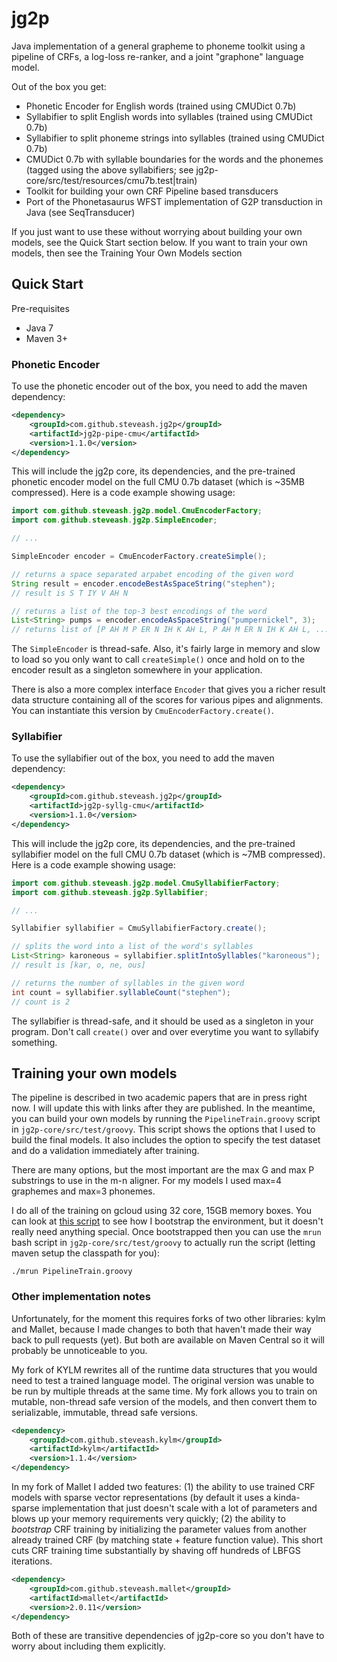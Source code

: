 jg2p
====

Java implementation of a general grapheme to phoneme toolkit using a pipeline of CRFs, a log-loss re-ranker, and a 
joint "graphone" language model. 

Out of the box you get:
* Phonetic Encoder for English words (trained using CMUDict 0.7b)
* Syllabifier to split English words into syllables (trained using CMUDict 0.7b)
* Syllabifier to split phoneme strings into syllables (trained using CMUDict 0.7b)
* CMUDict 0.7b with syllable boundaries for the words and the phonemes (tagged using the above syllabifiers; see jg2p-core/src/test/resources/cmu7b.test|train)
* Toolkit for building your own CRF Pipeline based transducers
* Port of the Phonetasaurus WFST implementation of G2P transduction in Java (see SeqTransducer)

If you just want to use these without worrying about building your own models, see the Quick Start
section below. If you want to train your own models, then see the Training Your Own Models section

## Quick Start

Pre-requisites
* Java 7
* Maven 3+

### Phonetic Encoder

To use the phonetic encoder out of the box, you need to add the maven dependency:
```xml
<dependency>
    <groupId>com.github.steveash.jg2p</groupId>
    <artifactId>jg2p-pipe-cmu</artifactId>
    <version>1.1.0</version>
</dependency>
```

This will include the jg2p core, its dependencies, and the pre-trained phonetic encoder model
on the full CMU 0.7b dataset (which is ~35MB compressed).  Here is a code example showing usage:

```java
import com.github.steveash.jg2p.model.CmuEncoderFactory;
import com.github.steveash.jg2p.SimpleEncoder;

// ...

SimpleEncoder encoder = CmuEncoderFactory.createSimple();

// returns a space separated arpabet encoding of the given word
String result = encoder.encodeBestAsSpaceString("stephen");
// result is S T IY V AH N

// returns a list of the top-3 best encodings of the word
List<String> pumps = encoder.encodeAsSpaceString("pumpernickel", 3);
// returns list of [P AH M P ER N IH K AH L, P AH M ER N IH K AH L, ...]
```

The `SimpleEncoder` is thread-safe. Also, it's fairly large in memory and slow to load so you only 
want to call `createSimple()` once and hold on to the encoder result as a singleton somewhere in 
your application.

There is also a more complex interface `Encoder` that gives you a richer result data structure 
containing all of the scores for various pipes and alignments. You can instantiate this version
by `CmuEncoderFactory.create()`.

### Syllabifier

To use the syllabifier out of the box, you need to add the maven dependency:
```xml
<dependency>
    <groupId>com.github.steveash.jg2p</groupId>
    <artifactId>jg2p-syllg-cmu</artifactId>
    <version>1.1.0</version>
</dependency>
```

This will include the jg2p core, its dependencies, and the pre-trained syllabifier model 
on the full CMU 0.7b dataset (which is ~7MB compressed).  Here is a code example showing usage:

```java
import com.github.steveash.jg2p.model.CmuSyllabifierFactory;
import com.github.steveash.jg2p.Syllabifier;

// ...

Syllabifier syllabifier = CmuSyllabifierFactory.create();

// splits the word into a list of the word's syllables
List<String> karoneous = syllabifier.splitIntoSyllables("karoneous");
// result is [kar, o, ne, ous]

// returns the number of syllables in the given word
int count = syllabifier.syllableCount("stephen");
// count is 2
```

The syllabifier is thread-safe, and it should be used as a singleton in your program. Don't call 
`create()` over and over everytime you want to syllabify something.

## Training your own models
The pipeline is described in two academic papers that are in press right now. I will update this 
with links after they are published. In the meantime, you can build your own models by running
the `PipelineTrain.groovy` script in `jg2p-core/src/test/groovy`. This script shows the 
options that I used to build the final models. It also includes the option to specify the 
test dataset and do a validation immediately after training.  

There are many options, but the most important are the max G and max P substrings to use 
in the m-n aligner. For my models I used max=4 graphemes and max=3 phonemes.

I do all of the training on gcloud using 32 core, 15GB memory boxes. You can look at 
[this script](https://github.com/steveash/devops/blob/master/gcloud_jg2p.sh) to see how 
I bootstrap the environment, but it doesn't really need anything special.  Once bootstrapped
then you can use the `mrun` bash script in `jg2p-core/src/test/groovy` to actually
run the script (letting maven setup the classpath for you):

```
./mrun PipelineTrain.groovy
```

### Other implementation notes

Unfortunately, for the moment this requires forks of two other libraries: kylm and Mallet, because I made changes to 
both that haven't made their way back to pull requests (yet). But both are available on Maven Central so it will
probably be unnoticeable to you.

My fork of KYLM rewrites all of the runtime data structures that you would need to test a trained language model.
The original version was unable to be run by multiple threads at the same time. My fork allows you to train on 
mutable, non-thread safe version of the models, and then convert them to serializable, immutable, thread safe
versions.
```xml
<dependency>
    <groupId>com.github.steveash.kylm</groupId>
    <artifactId>kylm</artifactId>
    <version>1.1.4</version>
</dependency>
```

In my fork of Mallet I added two features: (1) the ability to use trained CRF models with sparse vector representations
(by default it uses a kinda-sparse implementation that just doesn't scale with a lot of parameters and blows up your
memory requirements very quickly; (2) the ability to _bootstrap_ CRF training by initializing the parameter values 
from another already trained CRF (by matching state + feature function value). This short cuts CRF training time 
substantially by shaving off hundreds of LBFGS iterations.
```xml
<dependency>
    <groupId>com.github.steveash.mallet</groupId>
    <artifactId>mallet</artifactId>
    <version>2.0.11</version>
</dependency>
```

Both of these are transitive dependencies of jg2p-core so you don't have to worry about including 
them explicitly.
